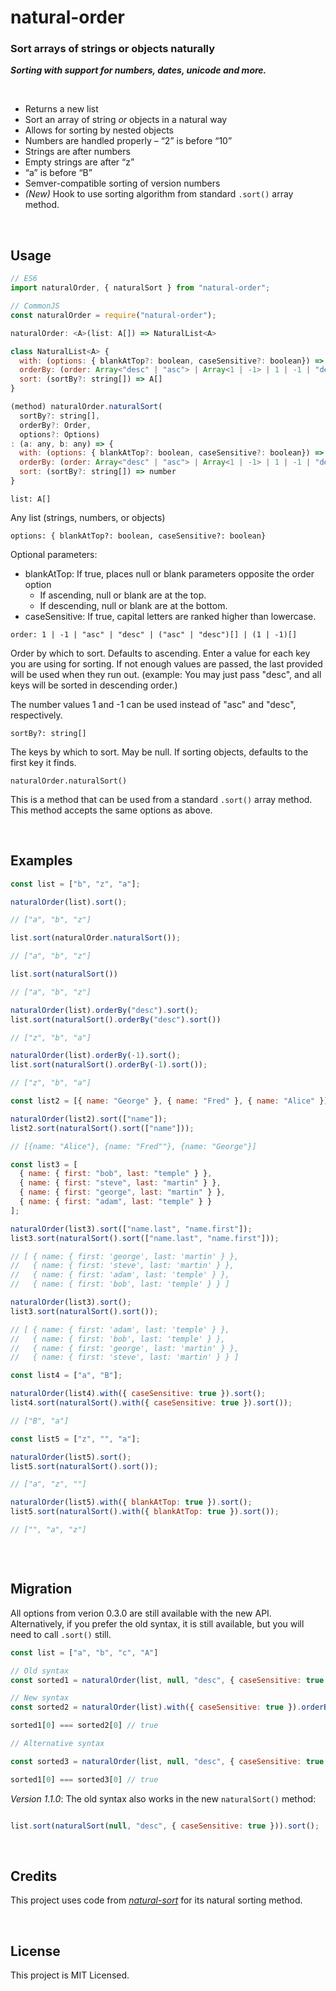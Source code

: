 # natural-order

### **Sort arrays of strings or objects naturally**

**_Sorting with support for numbers, dates, unicode and more._**

<a id="/features"></a>&nbsp;

- Returns a new list
- Sort an array of string _or_ objects in a natural way
- Allows for sorting by nested objects
- Numbers are handled properly – “2” is before “10”
- Strings are after numbers
- Empty strings are after “z”
- “a” is before “B”
- Semver-compatible sorting of version numbers
- _(New)_ Hook to use sorting algorithm from standard `.sort()` array method.

<a id="/usage"></a>&nbsp;

## Usage

```javascript
// ES6
import naturalOrder, { naturalSort } from "natural-order";

// CommonJS
const naturalOrder = require("natural-order");

naturalOrder: <A>(list: A[]) => NaturalList<A>

class NaturalList<A> {
  with: (options: { blankAtTop?: boolean, caseSensitive?: boolean}) => NaturalList<A>
  orderBy: (order: Array<"desc" | "asc"> | Array<1 | -1> | 1 | -1 | "desc" | "asc") => NaturalList<A>
  sort: (sortBy?: string[]) => A[]
}

(method) naturalOrder.naturalSort(
  sortBy?: string[], 
  orderBy?: Order, 
  options?: Options)
: (a: any, b: any) => {
  with: (options: { blankAtTop?: boolean, caseSensitive?: boolean}) => naturalSortOptions
  orderBy: (order: Array<"desc" | "asc"> | Array<1 | -1> | 1 | -1 | "desc" | "asc") => naturalSortOptions
  sort: (sortBy?: string[]) => number
}


```

`list: A[]`

Any list (strings, numbers, or objects)

`options: { blankAtTop?: boolean, caseSensitive?: boolean}`

Optional parameters:
- blankAtTop: If true, places null or blank parameters opposite the order option
  - If ascending, null or blank are at the top.
  - If descending, null or blank are at the bottom.
- caseSensitive: If true, capital letters are ranked higher than lowercase.

`order: 1 | -1 | "asc" | "desc" | ("asc" | "desc")[] | (1 | -1)[]`

Order by which to sort. Defaults to ascending. Enter a value for each key you are using for sorting.
If not enough values are passed, the last provided will be used when they run out.
(example: You may just pass "desc", and all keys will be sorted in descending order.)

The number values 1 and -1 can be used instead of "asc" and "desc", respectively.

`sortBy?: string[]`

The keys by which to sort. May be null. If sorting objects, defaults to the first key it finds.

`naturalOrder.naturalSort()`

This is a method that can be used from a standard `.sort()` array method. This method accepts the same options as above.

<a id="/examples"></a>&nbsp;

## Examples

```javascript
const list = ["b", "z", "a"];

naturalOrder(list).sort();

// ["a", "b", "z"]

list.sort(naturalOrder.naturalSort());

// ["a", "b", "z"]

list.sort(naturalSort())

// ["a", "b", "z"]

naturalOrder(list).orderBy("desc").sort();
list.sort(naturalSort().orderBy("desc").sort())

// ["z", "b", "a"]

naturalOrder(list).orderBy(-1).sort();
list.sort(naturalSort().orderBy(-1).sort());

// ["z", "b", "a"]

const list2 = [{ name: "George" }, { name: "Fred" }, { name: "Alice" }];

naturalOrder(list2).sort(["name"]);
list2.sort(naturalSort().sort(["name"]));

// [{name: "Alice"}, {name: "Fred""}, {name: "George"}]

const list3 = [
  { name: { first: "bob", last: "temple" } },
  { name: { first: "steve", last: "martin" } },
  { name: { first: "george", last: "martin" } },
  { name: { first: "adam", last: "temple" } }
];

naturalOrder(list3).sort(["name.last", "name.first"]);
list3.sort(naturalSort().sort(["name.last", "name.first"]));

// [ { name: { first: 'george', last: 'martin' } },
//   { name: { first: 'steve', last: 'martin' } },
//   { name: { first: 'adam', last: 'temple' } },
//   { name: { first: 'bob', last: 'temple' } } ]

naturalOrder(list3).sort();
list3.sort(naturalSort().sort());

// [ { name: { first: 'adam', last: 'temple' } },
//   { name: { first: 'bob', last: 'temple' } },
//   { name: { first: 'george', last: 'martin' } },
//   { name: { first: 'steve', last: 'martin' } } ]

const list4 = ["a", "B"];

naturalOrder(list4).with({ caseSensitive: true }).sort();
list4.sort(naturalSort().with({ caseSensitive: true }).sort());

// ["B", "a"]

const list5 = ["z", "", "a"];

naturalOrder(list5).sort();
list5.sort(naturalSort().sort());

// ["a", "z", ""]

naturalOrder(list5).with({ blankAtTop: true }).sort();
list5.sort(naturalSort().with({ blankAtTop: true }).sort());

// ["", "a", "z"]



```

<a id="/migration"></a>&nbsp;

## Migration

All options from verion 0.3.0 are still available with the new API. Alternatively, if you prefer the old syntax, it is still available, but you will need to call `.sort()` still. 

```javascript
const list = ["a", "b", "c", "A"]

// Old syntax
const sorted1 = naturalOrder(list, null, "desc", { caseSensitive: true })

// New syntax
const sorted2 = naturalOrder(list).with({ caseSensitive: true }).orderBy("desc").sort()

sorted1[0] === sorted2[0] // true

// Alternative syntax

const sorted3 = naturalOrder(list, null, "desc", { caseSensitive: true }).sort()

sorted1[0] === sorted3[0] // true

```

_Version 1.1.0_: The old syntax also works in the new `naturalSort()` method:


```javascript

list.sort(naturalSort(null, "desc", { caseSensitive: true })).sort();

```


<a id="/credits"></a>&nbsp;

## Credits

This project uses code from _[natural-sort](https://github.com/studio-b12/natural-sort)_ for its natural sorting method.

<a id="/license"></a>&nbsp;

## License

This project is MIT Licensed.
